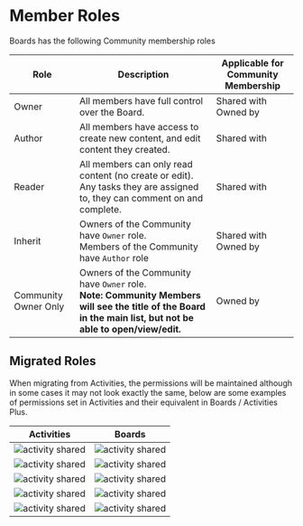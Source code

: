 # Member Roles

Boards has the following Community membership roles


| Role                 | Description                                                                                                                                                      | Applicable for Community Membership         |
| -------------------- | ---------------------------------------------------------------------------------------------------------------------------------------------------------------- | ---------------------------- |
| Owner                | All members have full control over the Board.                                                                                                                    | Shared with <br> Owned by |
| Author               | All members have access to create new content, and edit content they created.                                                                                    | Shared with                   |
| Reader               | All members can only read content (no create or edit). <br> Any tasks they are assigned to, they can comment on and complete.                                    | Shared with                   |
| Inherit              | Owners of the Community have `Owner` role. <br>Members of the Community have `Author` role                                                                       | Shared with <br> Owned by |
| Community Owner Only | Owners of the Community have `Owner` role. <br> **Note: Community Members will see the title of the Board in the main list, but not be able to open/view/edit.** | Owned by                 |

## Migrated Roles
When migrating from Activities, the permissions will be maintained although in some cases it may not look exactly the same, below are some examples of permissions set in Activities and their equivalent in Boards / Activities Plus.

| Activities                   | Boards                    |
| ---------------------------- | ------------------------- |
| ![activity shared](/assets/connections/migration-roles/activity-shared-with-as-owner.png)      | ![activity shared](/assets/connections/migration-roles/board-shared-with-as-owner.png)    |
| ![activity shared](/assets/connections/migration-roles/activity-all-owners.png) | ![activity shared](/assets/connections/migration-roles/board-all-owners.png)|
| ![activity shared](/assets/connections/migration-roles/activity-owners-authors.png)| ![activity shared](/assets/connections/migration-roles/board-owners-authors.png)|
| ![activity shared](/assets/connections/migration-roles/activity-owners-readers-users.png)| ![activity shared](/assets/connections/migration-roles/board-owners-readers-users.png)|
| ![activity shared](/assets/connections/migration-roles/activity-owners-users.png)| ![activity shared](/assets/connections/migration-roles/board-owners-users.png)|
